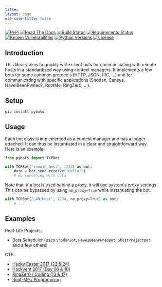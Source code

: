 ```yaml
---
title: 
layout: page
use-site-title: false
---
```

[![PyPi](https://img.shields.io/pypi/v/pybots.svg)](https://pypi.python.org/pypi/pybots/)
[![Read The Docs](https://readthedocs.org/projects/python-pybots/badge/?version=latest)](http://python-pybots.readthedocs.io/en/latest/?badge=latest)
[![Build Status](https://travis-ci.org/dhondta/python-pybots.svg?branch=master)](https://travis-ci.org/dhondta/python-pybots)
[![Requirements Status](https://requires.io/github/dhondta/python-pybots/requirements.svg?branch=master)](https://requires.io/github/dhondta/python-pybots/requirements/?branch=master)
[![Known Vulnerabilities](https://snyk.io/test/github/dhondta/python-pybots/badge.svg?targetFile=requirements.txt)](https://snyk.io/test/github/dhondta/python-pybots?targetFile=requirements.txt)
[![Python Versions](https://img.shields.io/pypi/pyversions/pybots.svg)](https://pypi.python.org/pypi/pybots/)
[![License](https://img.shields.io/pypi/l/pybots.svg)](https://pypi.python.org/pypi/pybots/)

## Introduction

This library aims to quickly write client bots for communicating with remote hosts in a standardized way using context managers. It implements a few bots for some common protocols (HTTP, JSON, IRC, ...) and for communicating with specific applications (Shodan, Censys, HaveIBeenPwned?, RootMe, RingZer0, ...).
  

## Setup

```sh
pip install pybots
```

## Usage

Each bot class is implemented as a context manager and has a logger attached. It can thus be instantiated in a clear and straightforward way. Here is an example:

```py
from pybots import TCPBot

with TCPBot("remote_host", 1234) as bot:
    data = bot.send_receive("Hello!")
    # do something with data
```

Note that, if a bot is used behind a proxy, it will use system's proxy settings. This can be bypassed by using `no_proxy=True` while instantiating the bot.

```py
with TCPBot("LAN_host", 1234, no_proxy=True) as bot:
    # ...
```

## Examples

Real-Life Projects:

* [Bots Scheduler](https://github.com/dhondta/bots-scheduler) (uses [`ShodanBot`](https://github.com/dhondta/python-pybots/blob/master/pybots/bots/security/shodan.py), [`HaveIBeenPwnedBot`](https://github.com/dhondta/python-pybots/blob/master/pybots/bots/security/haveibeenpwned.py), [`GhostProjectBot`](https://github.com/dhondta/python-pybots/blob/master/pybots/bots/security/ghostproject.py) and a few others)

CTF:

* [Hacky Easter 2017 (22 & 24)](doc/examples/hacky-easter-2017.md)
* [Hackvent 2017 (Day 06 & 10)](doc/examples/hackvent-2017.md)
* [RingZer0 / Coding (13 & 17)](doc/examples/ringzer0.md)
* [Root-Me / Programming](doc/examples/rootme.md)
